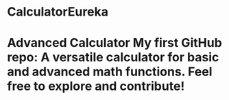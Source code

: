 # CalculatorEureka
# Advanced Calculator  My first GitHub repo: A versatile calculator for basic and advanced math functions. Feel free to explore and contribute!
